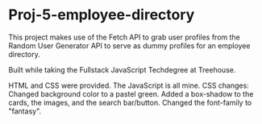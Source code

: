 # Proj-5-employee-directory

This project makes use of the Fetch API to grab user profiles from the Random User Generator API to serve as dummy profiles for an employee directory.


Built while taking the Fullstack JavaScript Techdegree at Treehouse.

HTML and CSS were provided. The JavaScript is all mine.
CSS changes:
    Changed background color to a pastel green.
    Added a box-shadow to the cards, the images, and the search bar/button.
    Changed the font-family to "fantasy".